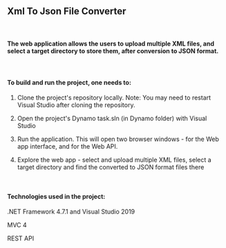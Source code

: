 ## Xml To Json File Converter
<br />

#### **The web application allows the users to upload multiple XML files, and select a target directory to store them, after conversion to JSON format.**

<br />

#### **To build and run the project, one needs to:**

1. Clone the project's repository locally.
   Note: You may need to restart Visual Studio after cloning the repository.

3. Open the project's Dynamo task.sln (in Dynamo folder) with Visual Studio

4. Run the application. This will open two browser windows - for the Web app interface, and for the Web API.

5. Explore the web app - select and upload multiple XML files, select a target directory and find the converted to JSON format files there

<br />


#### **Technologies used in the project**:

.NET Framework 4.7.1 and Visual Studio 2019

MVC 4

REST API

<br />